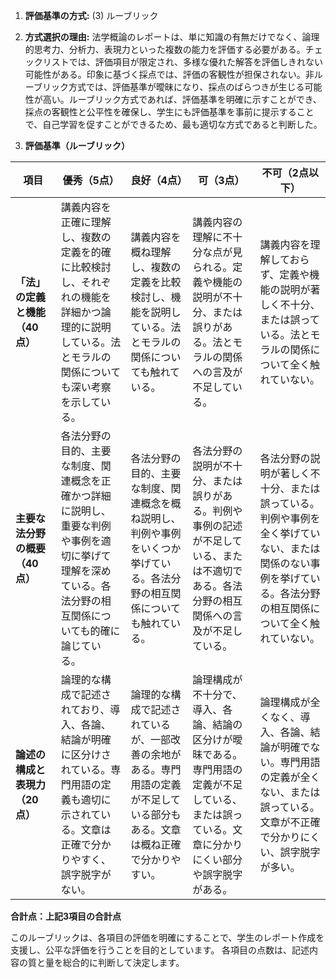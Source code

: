 1. **評価基準の方式:** (3) ルーブリック

2. **方式選択の理由:**  法学概論のレポートは、単に知識の有無だけでなく、論理的思考力、分析力、表現力といった複数の能力を評価する必要がある。チェックリストでは、評価項目が限定され、多様な優れた解答を評価しきれない可能性がある。印象に基づく採点では、評価の客観性が担保されない。非ルーブリック方式では、評価基準が曖昧になり、採点のばらつきが生じる可能性が高い。ルーブリック方式であれば、評価基準を明確に示すことができ、採点の客観性と公平性を確保し、学生にも評価基準を事前に提示することで、自己学習を促すことができるため、最も適切な方式であると判断した。


3. **評価基準（ルーブリック）**

| 項目 | 優秀（5点） | 良好（4点） | 可（3点） | 不可（2点以下） |
|---|---|---|---|---|
| **「法」の定義と機能（40点）** | 講義内容を正確に理解し、複数の定義を的確に比較検討し、それぞれの機能を詳細かつ論理的に説明している。法とモラルの関係についても深い考察を示している。 | 講義内容を概ね理解し、複数の定義を比較検討し、機能を説明している。法とモラルの関係についても触れている。 | 講義内容の理解に不十分な点が見られる。定義や機能の説明が不十分、または誤りがある。法とモラルの関係への言及が不足している。 | 講義内容を理解しておらず、定義や機能の説明が著しく不十分、または誤っている。法とモラルの関係について全く触れていない。 |
| **主要な法分野の概要（40点）** | 各法分野の目的、主要な制度、関連概念を正確かつ詳細に説明し、重要な判例や事例を適切に挙げて理解を深めている。各法分野の相互関係についても的確に論じている。 | 各法分野の目的、主要な制度、関連概念を概ね説明し、判例や事例をいくつか挙げている。各法分野の相互関係についても触れている。 | 各法分野の説明が不十分、または誤りがある。判例や事例の記述が不足している、または不適切である。各法分野の相互関係への言及が不足している。 | 各法分野の説明が著しく不十分、または誤っている。判例や事例を全く挙げていない、または関係のない事例を挙げている。各法分野の相互関係について全く触れていない。 |
| **論述の構成と表現力（20点）** | 論理的な構成で記述されており、導入、各論、結論が明確に区分けされている。専門用語の定義も適切に示されている。文章は正確で分かりやすく、誤字脱字がない。 | 論理的な構成で記述されているが、一部改善の余地がある。専門用語の定義が不足している部分もある。文章は概ね正確で分かりやすい。 | 論理構成が不十分で、導入、各論、結論の区分けが曖昧である。専門用語の定義が不足している、または誤っている。文章に分かりにくい部分や誤字脱字がある。 | 論理構成が全くなく、導入、各論、結論が明確でない。専門用語の定義が全くない、または誤っている。文章が不正確で分かりにくい、誤字脱字が多い。 |


**合計点：上記3項目の合計点**


このルーブリックは、各項目の評価を明確にすることで、学生のレポート作成を支援し、公平な評価を行うことを目的としています。  各項目の点数は、記述内容の質と量を総合的に判断して決定します。
